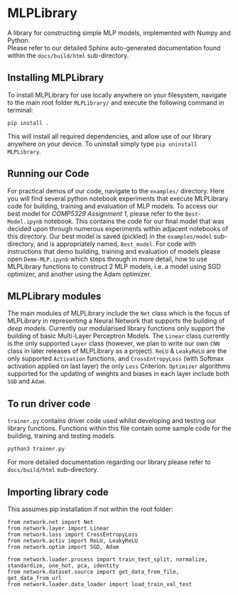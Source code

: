 # MLPLibrary
A library for constructing simple MLP models, implemented with Numpy and Python. \
Please refer to our detailed Sphinx auto-generated documentation found within the 
```docs/build/html``` sub-directory. 

## Installing MLPLibrary
To install MLPLibrary for use locally anywhere on your filesystem, navigate to
the main root folder ```MLPLibrary/``` and execute the following command in terminal:
```
pip install .
``` 
This will install all required dependencies, and allow use of our library anywhere on your 
device. To uninstall simply type ```pip uninstall MLPLibrary```.

## Running our Code
For practical demos of our code, navigate to the ```examples/``` directory. Here you will
find several python notebook experiments that execute MLPLibrary code for building, training
and evaluation of MLP models. To access our best model for *COMP5329 Assignment 1*, please 
refer to the `Best-Model.ipynb` notebook. This contains the code for our final model that was 
decided upon through numerous experiments within adjacent notebooks of this directory. Our best
model is saved (pickled) in the ```examples/model``` sub-directory, and is appropriately named,
`Best_model`. For code with instructions that demo building, training and evaluation of models 
please open ```Demo-MLP.ipynb``` which steps through in more detail, how to use MLPLibrary functions
to construct 2 MLP models, i.e. a model using SGD optimizer, and another using the Adam optimizer.

## MLPLibrary modules
The main modules of MLPLibrary include the `Net` class which is the focus of MLPLibrary in representing
a Neural Network that supports the building of *deep models*. Currently our modularised library 
functions only support the building of basic Multi-Layer Perceptron Models. The `Linear` class 
currently is the only supported `Layer` class (however, we plan to write our own `CNN` class in later 
releases of MLPLibrary as a project). `ReLU` & `LeakyReLU` are the only supported `Activation` functions,
and `CrossEntropyLoss` (with Softmax activation applied on last layer) the only `Loss` Criterion. `Optimizer` 
algorithms supported for the updating of weights and biases in each layer include both `SGD` and `Adam`. 

## To run driver code
`trainer.py` contains driver code used whilst developing and testing our library functions.
Functions within this file contain some sample code for the building, training and testing models. 
```
python3 trainer.py
```
For more detailed documentation regarding our library please refer to ```docs/build/html``` sub-directory.

## Importing library code
This assumes pip installation if not within the root folder:
```
from network.net import Net
from network.layer import Linear
from network.loss import CrossEntropyLoss
from network.activ import ReLU, LeakyReLU
from network.optim import SGD, Adam

from network.loader.process import train_test_split, normalize, standardize, one_hot, pca, identity
from network.dataset.source import get_data_from_file, get_data_from_url
from network.loader.data_loader import load_train_val_test
```
